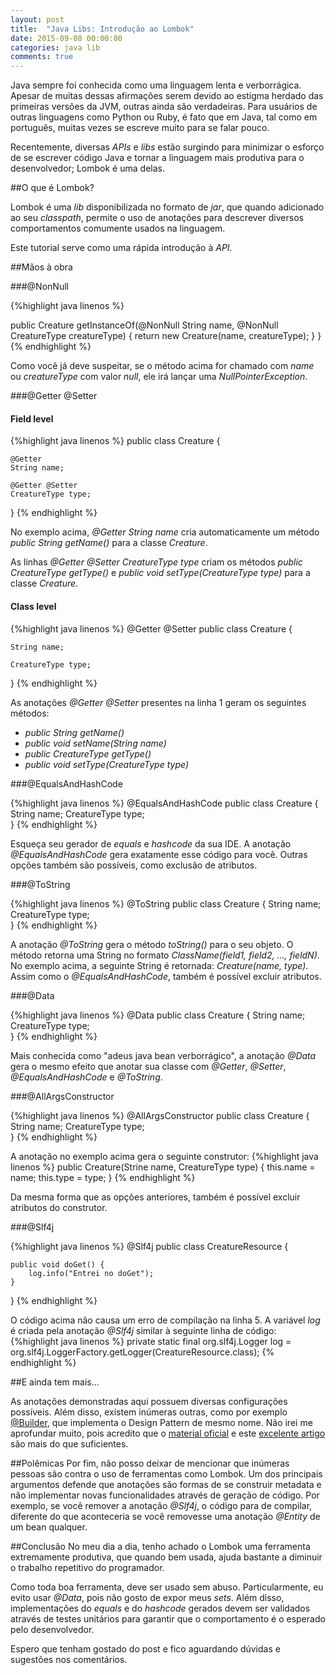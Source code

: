 ```yaml
---
layout: post
title:  "Java Libs: Introdução ao Lombok"
date: 2015-09-08 00:00:00
categories: java lib
comments: true
---
```

Java sempre foi conhecida como uma linguagem lenta e verborrágica. Apesar de muitas dessas afirmações serem devido ao estigma herdado das primeiras versões da JVM, outras ainda são verdadeiras. Para usuários de outras linguagens como Python ou Ruby, é fato que em Java, tal como em português, muitas vezes se escreve muito para se falar pouco.

Recentemente, diversas *APIs* e *libs* estão surgindo para minimizar o esforço de se escrever código Java e tornar a linguagem mais produtiva para o desenvolvedor; Lombok é uma delas.

##O que é Lombok?

Lombok é uma *lib* disponibilizada no formato de *jar*, que quando adicionado ao seu *classpath*, permite o uso de anotações para descrever diversos comportamentos comumente usados na linguagem.

Este tutorial serve como uma rápida introdução à *API*. 

##Mãos à obra

###@NonNull

{%highlight java linenos %}

public Creature getInstanceOf(@NonNull String name, 
	@NonNull CreatureType creatureType) {
		return new Creature(name, creatureType);
	}
}
{% endhighlight %}

Como você já deve suspeitar, se o método acima for chamado com *name* ou *creatureType* com valor *null*, ele irá lançar uma *NullPointerException*. 

###@Getter @Setter

#### Field level ####

{%highlight java linenos %}
public class Creature {
	
	@Getter 
	String name;

	@Getter @Setter 
	CreatureType type;	
}
{% endhighlight %}

No exemplo acima, *@Getter String name* cria automaticamente um método *public String getName()* para a classe *Creature*.

As linhas *@Getter @Setter CreatureType type* criam os métodos *public CreatureType getType()* e *public void setType(CreatureType type)* para a classe *Creature*.

#### Class level ####
{%highlight java linenos %}
@Getter @Setter
public class Creature {
	
	String name;

	CreatureType type;	
}
{% endhighlight %}

As anotações *@Getter @Setter* presentes na linha 1 geram os seguintes métodos:

* *public String getName()*
* *public void setName(String name)*
* *public CreatureType getType()*
* *public void setType(CreatureType type)*


###@EqualsAndHashCode

{%highlight java linenos %}
@EqualsAndHashCode
public class Creature {
	String name;
	CreatureType type;	
}
{% endhighlight %}


Esqueça seu gerador de *equals* e *hashcode* da sua IDE. A anotação *@EqualsAndHashCode* gera exatamente esse código para você. Outras opções também são possíveis, como exclusão de atributos.

###@ToString

{%highlight java linenos %}
@ToString
public class Creature {
	String name;
	CreatureType type;	
}
{% endhighlight %}

A anotação *@ToString* gera o método *toString()* para o seu objeto. O método retorna uma String no formato *ClassName(field1, field2, ..., fieldN)*. No exemplo acima, a seguinte String é retornada: *Creature(name, type)*. Assim como o *@EqualsAndHashCode*, também é possível excluir atributos.

###@Data

{%highlight java linenos %}
@Data
public class Creature {
	String name;
	CreatureType type;	
}
{% endhighlight %}

Mais conhecida como "adeus java bean verborrágico", a anotação *@Data* gera o mesmo efeito que anotar sua classe com *@Getter*, *@Setter*, *@EqualsAndHashCode* e *@ToString*.

###@AllArgsConstructor

{%highlight java linenos %}
@AllArgsConstructor
public class Creature {
	String name;
	CreatureType type;	
}
{% endhighlight %}

A anotação no exemplo acima gera o seguinte construtor:
{%highlight java linenos %}
public Creature(Strine name, CreatureType type) {
	this.name = name;
	this.type = type;
}
{% endhighlight %}

Da mesma forma que as opções anteriores, também é possível excluir atributos do construtor.

###@Slf4j

{%highlight java linenos %}
@Slf4j
public class CreatureResource {

	public void doGet() {
		log.info("Entrei no doGet");
	}	
}
{% endhighlight %}


O código acima não causa um erro de compilação na linha 5. A variável *log* é criada pela anotação *@Slf4j* similar à seguinte linha de código: 
{%highlight java linenos %}
	private static final org.slf4j.Logger log = 
		org.slf4j.LoggerFactory.getLogger(CreatureResource.class);
{% endhighlight %}

##E ainda tem mais...

As anotações demonstradas aqui possuem diversas configurações possíveis. Além disso, existem inúmeras outras, como por exemplo [@Builder](https://projectlombok.org/features/Builder.html), que implementa o Design Pattern de mesmo nome.
Não irei me aprofundar muito, pois acredito que o [material oficial](https://projectlombok.org) e este [excelente artigo](http://jnb.ociweb.com/jnb/jnbJan2010.html) são mais do que suficientes.

##Polêmicas
Por fim, não posso deixar de mencionar que inúmeras pessoas são contra o uso de ferramentas como Lombok. Um dos principais argumentos defende que anotações são formas de se construir metadata e não implementar novas funcionalidades através de geração de código. Por exemplo, se você remover a anotação *@Slf4j*, o código para de compilar, diferente do que aconteceria se você removesse uma anotação *@Entity* de um bean qualquer.

##Conclusão
No meu dia a dia, tenho achado o Lombok uma ferramenta extremamente produtiva, que quando bem usada, ajuda bastante a diminuir o trabalho repetitivo do programador.

Como toda boa ferramenta, deve ser usado sem abuso. Particularmente, eu evito usar *@Data*, pois não gosto de expor meus *sets*. Além disso, implementações do *equals* e do *hashcode* gerados devem ser validados através de testes unitários para garantir que o comportamento é o esperado pelo desenvolvedor.

Espero que tenham gostado do post e fico aguardando dúvidas e sugestões nos comentários. 



